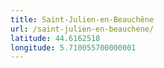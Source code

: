 ```yaml
---
title: Saint-Julien-en-Beauchêne
url: /saint-julien-en-beauchene/
latitude: 44.6162518
longitude: 5.710055700000001
---
```

